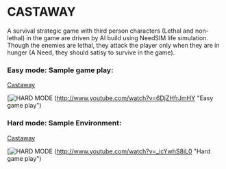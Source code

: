 # CASTAWAY

A survival strategic game with third person characters (Lethal and non-lethal) in the game are driven by AI build using NeedSIM life simulation. Though the enemies are lethal, they attack the player only when they are in hunger (A Need, they should satisy to survive in the game). 

### Easy mode: Sample game play:

[Castaway](https://youtu.be/6DjZHfrJmHY)

[![HARD MODE](http://img.youtube.com/vi/6DjZHfrJmHY/0.jpg)
(http://www.youtube.com/watch?v=6DjZHfrJmHY "Easy game play")

### Hard mode: Sample Environment:

[Castaway](https://youtu.be/_icYwhS8iL0)

[![HARD MODE](http://img.youtube.com/vi/_icYwhS8iL0/0.jpg)
(http://www.youtube.com/watch?v=_icYwhS8iL0 "Hard game play")





